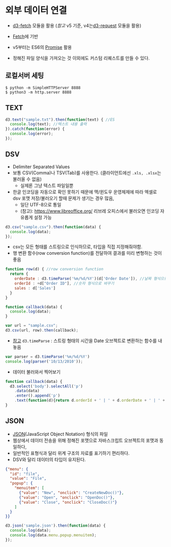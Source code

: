 외부 데이터 연결
====
- [d3-fetch](https://github.com/d3/d3-fetch) 모듈을 활용 (*참고* v5 기준, v4는[d3-request](http://devdocs.io/d3~4/d3-request) 모듈을 활용)
- [Fetch](https://fetch.spec.whatwg.org/)에 기반
- v5부터는 ES6의 [Promise](https://developer.mozilla.org/ko/docs/Web/JavaScript/Reference/Global_Objects/Promise) 활용

- 정해진 파일 양식을 가져오는 것 이외에도 커스텀 리퀘스트를 만들 수 있다.


로컬서버 세팅
---

```
$ python -m SimpleHTTPServer 8888
$ python3 -m http.server 8888
```


TEXT
---

```javascript
d3.text("sample.txt").then(function(text) { //ES
  console.log(text); //텍스트 내용 출력
}).catch(function(error) {
  console.log(error);
});
```

DSV
---
- Delimiter Separated Values
- 보통 CSV(Comma)나 TSV(Tab)를 사용한다. (클라이언트에선 `.xls, .xlsx`는 불러올 수 없음)
  - 실제론 그냥 텍스트 파일일뿐
- 한글 인코딩을 자동으로 확인 못하기 때문에 맥/윈도우 운영체제에 따라 엑셀로 dsv 포맷 저장/불러오기 할때 문제가 생기는 경우 많음, 
  - 일단 UTF-8으로 통일
  - (참고): https://www.libreoffice.org/ 리브레 오피스에서 불러오면 인코딩 자유롭게 설정 가능

```javascript
d3.csv("sample.csv").then(function(data) {
  console.log(data);
});
```

- csv는 모든 형태를 스트링으로 인식하므로, 타입을 직접 지정해줘야함.
- 행 변환 함수(row conversion function)를 전달하여 결과를 미리 변형하는 것이 좋음

```javascript
function row(d) { //row conversion function
  return {
    orderDate : d3.timeParse('%m/%d/%Y')(d['Order Date']), //날짜 형식으로 바꾸기
    orderId : +d["Order ID"], //숫자 형식으로 바꾸기
    sales : d['Sales']
  }  
}

function callback(data) {
  console.log(data);
}

var url = "sample.csv";
d3.csv(url, row).then(callback);
```

- [참고](http://devdocs.io/d3~4/d3-time-format#timeParse) `d3.timeParse` : 스트링 형태의 시간을 Date 오브젝트로 변환하는 함수를 내놓음
```javascript
var parser = d3.timeParse('%m/%d/%Y')
console.log(parser('10/13/2010'));
```


- 데이터 불러와서 찍어보기
```javascript
function callback(data) {
  d3.select('body').selectAll('p')
    .data(data)
    .enter().append('p')
    .text(function(d){return d.orderId + ' | ' + d.orderDate + ' | ' + d.sales})
}
```



JSON
---
- [JSON](http://json.org/)(JavaScript Object Notation) 형식의 파일
- 웹상에서 데이터 전송을 위해 정해진 포맷으로 자바스크립트 오브젝트의 포맷과 동일하다,
- 일반적인 표형식과 달리 위계 구조의 자료를 표기하기 편리하다.
- DSV와 달리 데이터의 타입이 유지된다.

```json
{"menu": {
  "id": "file",
  "value": "File",
  "popup": {
    "menuitem": [
      {"value": "New", "onclick": "CreateNewDoc()"},
      {"value": "Open", "onclick": "OpenDoc()"},
      {"value": "Close", "onclick": "CloseDoc()"}
    ]
  }
}}
```

```javascript
d3.json('sample.json').then(function(data) {
  console.log(data);
  console.log(data.menu.popup.menuitem);
});
```